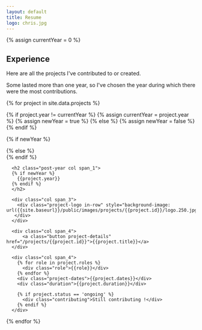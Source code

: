 ```yaml
---
layout: default
title: Resume
logo: chris.jpg
---
```


{% assign currentYear = 0 %}

<section class="archive">

<div class="bundle row gutters fadeInDown animated">
<h2>Experience</h2>

<p>
Here are all the projects I've contributed to or created.
</p>
<p>
Some lasted more than one year, so I've chosen the year during which there were the most contributions.
</p>
</div>


{% for project in site.data.projects %}

{% if project.year != currentYear %}
  {% assign currentYear = project.year %}
  {% assign newYear = true %}
{% else %}
  {% assign newYear = false %}
{% endif %}

{% if newYear %}
<div class="bundle row gutters fadeInDown animated">
{% else %}
<div class="bundle-content row gutters fadeInDown animated">
{% endif %}

  <div class="project col span_12">

      <h2 class="post-year col span_1">
      {% if newYear %}
        {{project.year}}
      {% endif %}
      </h2>

      <div class="col span_3">
        <div class="project-logo in-row" style="background-image: url({{site.baseurl}}/public/images/projects/{{project.id}}/logo.250.jpg);">
       </div>
      </div>

      <div class="col span_4">
          <a class="button project-details" href="/projects/{{project.id}}">{{project.title}}</a>
      </div>

      <div class="col span_4">
        {% for role in project.roles %}
          <div class="role">{{role}}</div>
        {% endfor %}
        <div class="project-dates">{{project.dates}}</div>
        <div class="duration">{{project.duration}}</div>

        {% if project.status == 'ongoing' %}
          <div class="contributing">Still contributing !</div>
        {% endif %}
      </div>


  </div>
</div>


{% endfor %}


</section>
